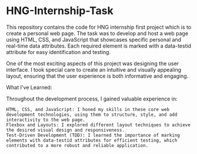 # HNG-Internship-Task
This repository contains the code for HNG internship first project which is to create a personal web page. 
The task was to develop and host a web page using HTML, CSS, and JavaScript that showcases specific personal and real-time data attributes. Each required element is marked with a data-testid attribute for easy identification and testing.

One of the most exciting aspects of this project was designing the user interface. I took special care to create an intuitive and visually appealing layout, ensuring that the user experience is both informative and engaging.

What I've Learned:

Throughout the development process, I gained valuable experience in:

    HTML, CSS, and JavaScript: I honed my skills in these core web development technologies, using them to structure, style, and add interactivity to the web page.
    Flexbox and Layouts: I explored different layout techniques to achieve the desired visual design and responsiveness.
    Test-Driven Development (TDD): I learned the importance of marking elements with data-testid attributes for efficient testing, which contributed to a more robust and reliable application.
    
